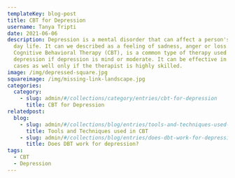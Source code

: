 ```yaml
---
templateKey: blog-post
title: CBT for Depression
username: Tanya Tripti
date: 2021-06-06
description: Depression is a mental disorder that can affect a person's day to
  day life. It can we described as a feeling of sadness, anger or loss.
  Cognitive Behavioral Therapy (CBT), is a common type of therapy used to treat
  depression if depression is mind or moderate. It can be effective in severe
  cases as well only if the therapist is highly skilled.
image: /img/depressed-square.jpg
squareimage: /img/missing-link-landscape.jpg
categories:
  category:
    - slug: admin/#/collections/category/entries/cbt-for-depression
      title: CBT for Depression
relatedpost:
  blog:
    - slug: admin/#/collections/blog/entries/tools-and-techniques-used-in-cbt
      title: Tools and Techniques used in CBT
    - slug: admin/#/collections/blog/entries/does-dbt-work-for-depression
      title: Does DBT work for depression?
tags:
  - CBT
  - Depression
---
```

<!--StartFragment-->



<!--EndFragment-->